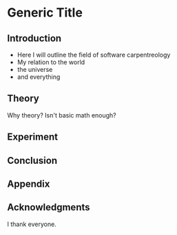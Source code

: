 # Generic Title

## Introduction

- Here I will outline the field of software carpentreology
- My relation to the world
- the universe
- and everything

## Theory
Why theory? Isn't basic math enough?

## Experiment

## Conclusion

## Appendix

## Acknowledgments
I thank everyone.
